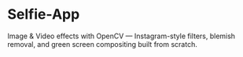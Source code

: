 # Selfie-App
Image &amp; Video effects with OpenCV — Instagram-style filters, blemish removal, and green screen compositing built from scratch.

